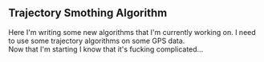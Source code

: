 ## Trajectory Smothing Algorithm  
Here I'm writing some new algorithms that I'm currently working on. I need to use some trajectory algorithms on some GPS data.  
Now that I'm starting I know that it's fucking complicated...
